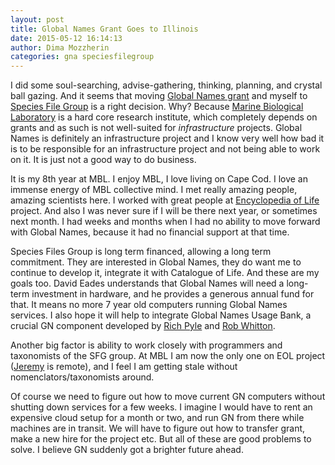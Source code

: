 ```yaml
---
layout: post
title: Global Names Grant Goes to Illinois
date: 2015-05-12 16:14:13
author: Dima Mozzherin
categories: gna speciesfilegroup
---
```


I did some soul-searching, advise-gathering, thinking, planning, and crystal
ball gazing.  And it seems that moving [Global Names grant][gn_grant] and
myself to [Species File Group][sfg] is a right decision.  Why? Because [Marine
Biological Laboratory][mbl] is a hard core research institute, which completely
depends on grants and as such is not well-suited for *infrastructure*
projects. Global Names is definitely an infrastructure project and I know very
well how bad it is to be responsible for an infrastructure project and not
being able to work on it. It is just not a good way to do business.

It is my 8th year at MBL. I enjoy MBL, I love living on Cape Cod. I love an
immense energy of MBL collective mind.  I met really amazing people, amazing
scientists here. I worked with great people at [Encyclopedia of Life][eol]
project.  And also I was never sure if I will be there next year, or sometimes
next month.  I had weeks and months when I had no ability to move forward with
Global Names, because it had no financial support at that time.

Species Files Group is long term financed, allowing a long term commitment.
They are interested in Global Names, they do want me to continue to develop it,
integrate it with Catalogue of Life. And these are my goals too. David Eades
understands that Global Names will need a long-term investment in hardware, and
he provides a generous annual fund for that. It means no more 7 year old
computers running Global Names services. I also hope it will help to integrate
Global Names Usage Bank, a crucial GN component developed by
[Rich Pyle][richpyle] and [Rob Whitton][robwhitton].

Another big factor is ability to work closely with programmers and taxonomists
of the SFG group. At MBL I am now the only one on EOL project ([Jeremy][jr] is
remote), and I feel I am getting stale without nomenclators/taxonomists around.

Of course we need to figure out how to move current GN computers without
shutting down services for a few weeks. I imagine I would have to rent an
expensive cloud setup for a month or two, and run GN from there while machines
are in transit. We will have to figure out how to transfer grant, make a new
hire for the project etc. But all of these are good problems to solve. I
believe GN suddenly got a brighter future ahead.

[sfg]: http://software.speciesfile.org/HomePage/Software/SoftwareHomePage.aspx
[mbl]: http://mbl.edu
[gn_grant]: http://www.nsf.gov/awardsearch/showAward?AWD_ID=1356347
[jr]: https://github.com/jrice
[richpyle]: https://www.ted.com/talks/richard_pyle_dives_the_twilight_zone?language=en
[robwhitton]: https://github.com/whittonr
[eol]: http://eol.org
[dimus]: https://github.com/dimus
